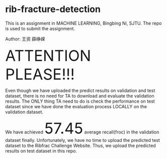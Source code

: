 # rib-fracture-detection
This is an assignment in MACHINE LEARNING, Bingbing Ni, SJTU. The repo is used to submit the assignment.

Author: 王资 薛峥嵘

<font size=8>ATTENTION PLEASE!!!</font>

Even though we have uploaded the predict results on validation and test dataset, there is no need for TA to download and evaluate the validation results. The ONLY thing TA need to do is check the performance on test dataset since we have done the evaluation process LOCALLY on the validation dataset.

We have achieved <font size=8>57.45</font> average recall(froc) in the validation dataset finally. Unfortunately, we have no time to upload the predicted test dataset to the Ribfrac Challenge Website. Thus, we upload the predicted results on test dataset in this repo. 
